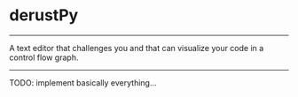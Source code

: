 # derustPy

---

A text editor that challenges you and that can visualize your code in a control flow graph.

---

TODO: implement basically everything...
